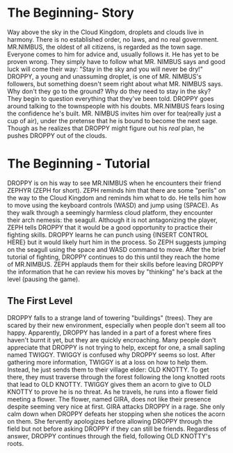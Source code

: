 # The Beginning- Story
Way above the sky in the Cloud Kingdom, droplets and clouds live in harmony. There is no established order, no laws, and no real government. MR.NIMBUS, the oldest of all citizens, is regarded as the town sage. Everyone comes to him for advice and, usually follows it. He has yet to be proven wrong. They simply have to follow what MR. NIMBUS says and good luck will come their way: "Stay in the sky and you will never be dry!" DROPPY, a young and unassuming droplet, is one of MR. NIMBUS's followers, but something doesn't seem right about what MR. NIMBUS says. Why don't they go to the ground? Why do they need to stay in the sky? They begin to question everything that they've been told. DROPPY goes around talking to the townspeople with his doubts. MR.NIMBUS fears losing the confidence he's built. MR. NIMBUS invites him over for tea(really just a cup of air), under the pretense that he is bound to become the next sage. Though as he realizes that DROPPY might figure out his *real* plan, he pushes DROPPY out of the clouds.
# The Beginning - Tutorial 
DROPPY is on his way to see MR.NIMBUS when he encounters their friend ZEPHYR (ZEPH for short). ZEPH reminds him that there are some "perils" on the way to the Cloud Kingdom and reminds him what to do. He tells him how to move using the keyboard controls (WASD) and jump using (SPACE). As they walk through a seemingly harmless cloud platform, they encounter their arch nemesis: the seagull. Although it is not antagonizing the player, ZEPH tells DROPPY that it would be a good opportunity to practice their fighting skills. DROPPY learns he can punch using {INSERT CONTROL HERE} but it would likely hurt him in the process. So ZEPH suggests jumping on the seagull using the space and WASD command to move. After the brief tutorial of fighting, DROPPY continues to do this until they reach the home of MR.NIMBUS. ZEPH applauds them for their skills before leaving DROPPY the information that he can review his moves by "thinking" he's back at the level (pausing the game).
## The First Level
DROPPY falls to a strange land of towering "buildings" (trees). They are scared by their new environment, especially when people don't seem all too happy. Apparently, DROPPY has landed in a part of a forest where fires haven't burnt it yet, but they are quickly encroaching. Many people don't appreciate that DROPPY is not trying to help, except for one, a small sapling named TWIGGY. TWIGGY is confused why DROPPY seems so lost. After gathering more information, TWIGGY is at a loss on how to help them. Instead, he just sends them to their village elder: OLD KNOTTY. To get there, they must traverse through the forest following the long knotted roots that lead to OLD KNOTTY. TWIGGY gives them an acorn to give to OLD KNOTTY to prove he is no threat. As he travels, he runs into a flower field meeting a flower. The flower, named GIRA, does not like their presence despite seeming very nice at first. GIRA attacks DROPPY in a rage. She only calm down when DROPPY defeats her stopping when she notices the acorn on them. She fervently apologizes before allowing DROPPY through the field but not before asking DROPPY if they can still be friends. Regardless of answer, DROPPY continues through the field, following OLD KNOTTY's roots. 
